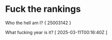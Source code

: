 # Fuck the rankings

Who the hell am I?
{ 25003142 }

What fucking year is it?
[ 2025-03-11T00:16:40Z ]
